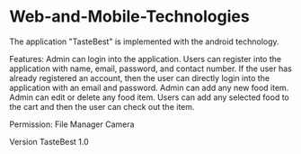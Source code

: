 # Web-and-Mobile-Technologies

The application "TasteBest" is implemented with the android technology. 


Features:
Admin can login into the application.
Users can register into the application with name, email, password, and contact number.
If the user has already registered an account, then the user can directly login into the application with an email and password.
Admin can add any new food item.
Admin can edit or delete any food item.
Users can add any selected food to the cart and then the user can check out the item.

Permission:
File Manager 
Camera


Version
TasteBest 1.0

